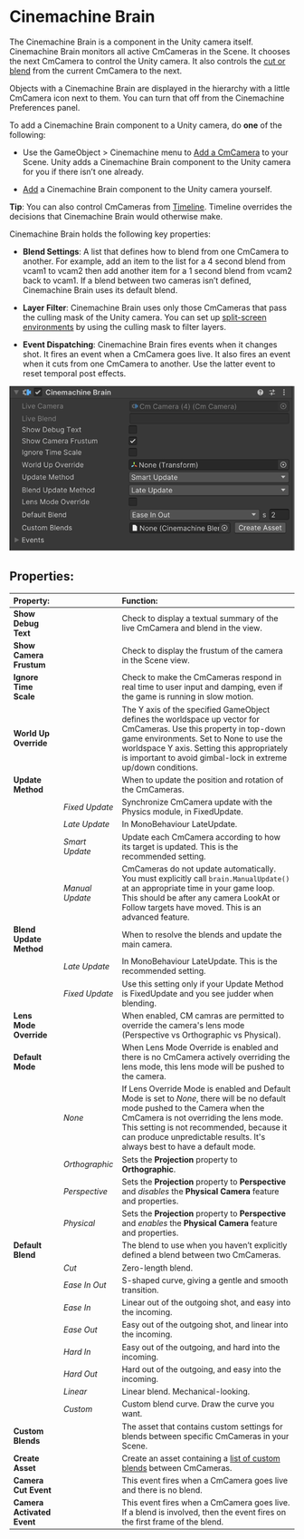 # Cinemachine Brain

The Cinemachine Brain is a component in the Unity camera itself. Cinemachine Brain monitors all active CmCameras in the Scene. It chooses the next CmCamera to control the Unity camera. It also controls the [cut or blend](CinemachineBlending.md) from the current CmCamera to the next.

Objects with a Cinemachine Brain are displayed in the hierarchy with a little CmCamera icon next to them.  You can turn that off from the Cinemachine Preferences panel.

To add a Cinemachine Brain component to a Unity camera, do __one__ of the following:

* Use the GameObject > Cinemachine menu to [Add a CmCamera](CinemachineSetUpVCam.md) to your Scene. Unity adds a Cinemachine Brain component to the Unity camera for you if there isn’t one already.

* [Add](https://docs.unity3d.com/Manual/UsingComponents.html) a Cinemachine Brain component to the Unity camera yourself.

**Tip**: You can also control CmCameras from [Timeline](CinemachineTimeline.md). Timeline overrides the decisions that Cinemachine Brain would otherwise make.

Cinemachine Brain holds the following key properties:

* __Blend Settings__: A list that defines how to blend from one CmCamera to another.  For example, add an item to the list for a 4 second blend from vcam1 to vcam2 then add another item for a 1 second blend from vcam2 back to vcam1. If a blend between two cameras isn’t defined, Cinemachine Brain uses its default blend.

* __Layer Filter__:  Cinemachine Brain uses only those CmCameras that pass the culling mask of the Unity camera.  You can set up [split-screen environments](CinemachineMultipleCameras.md) by using the culling mask to filter layers.

* __Event Dispatching__:  Cinemachine Brain fires events when it changes shot. It fires an event when a CmCamera goes live. It also fires an event when it cuts from one CmCamera to another. Use the latter event to reset temporal post effects.

![Cinemachine Brain, a component in the Unity camera](images/CinemachineBrain.png)

## Properties:

| **Property:** || **Function:** |
|:---|:---|:---|
| __Show Debug Text__ || Check to display a textual summary of the live CmCamera and blend in the view. |
| __Show Camera Frustum__ || Check to display the frustum of the camera in the Scene view. |
| __Ignore Time Scale__ || Check to make the CmCameras respond in real time to user input and damping, even if the game is running in slow motion. |
| __World Up Override__ || The Y axis of the specified GameObject defines the worldspace up vector for CmCameras. Use this property in top-down game environments. Set to None to use the worldspace Y axis. Setting this appropriately is important to avoid gimbal-lock in extreme up/down conditions. |
| __Update Method__ || When to update the position and rotation of the CmCameras.  |
| | _Fixed Update_ | Synchronize CmCamera update with the Physics module, in FixedUpdate. |
| | _Late Update_ | In MonoBehaviour LateUpdate. |
| | _Smart Update_ | Update each CmCamera according to how its target is updated. This is the recommended setting. |
| | _Manual Update_ | CmCameras do not update automatically.  You must explicitly call `brain.ManualUpdate()` at an appropriate time in your game loop.  This should be after any camera LookAt or Follow targets have moved.  This is an advanced feature. |
| __Blend Update Method__ || When to resolve the blends and update the main camera.  |
| | _Late Update_ | In MonoBehaviour LateUpdate. This is the recommended setting. |
| | _Fixed Update_ | Use this setting only if your Update Method is FixedUpdate and you see judder when blending. |
| __Lens Mode Override__ || When enabled, CM camras are permitted to override the camera's lens mode (Perspective vs Orthographic vs Physical).  |
| __Default Mode__ || When Lens Mode Override is enabled and there is no CmCamera actively overriding the lens mode, this lens mode will be pushed to the camera. |
| | _None_ | If Lens Override Mode is enabled and Default Mode is set to _None_, there will be no default mode pushed to the Camera when the CmCamera is not overriding the lens mode.  This setting is not recommended, because it can produce unpredictable results.  It's always best to have a default mode. |
| | _Orthographic_ | Sets the __Projection__ property to __Orthographic__. |
| | _Perspective_ | Sets the __Projection__ property to __Perspective__ and *disables* the __Physical Camera__ feature and properties. |
| | _Physical_ | Sets the __Projection__ property to __Perspective__ and *enables* the __Physical Camera__ feature and properties. |
| __Default Blend__ || The blend to use when you haven’t explicitly defined a blend between two CmCameras. |
| | _Cut_ | Zero-length blend. |
| | _Ease In Out_ | S-shaped curve, giving a gentle and smooth transition. |
| | _Ease In_ | Linear out of the outgoing shot, and easy into the incoming. |
| | _Ease Out_ | Easy out of the outgoing shot, and linear into the incoming. |
| | _Hard In_ | Easy out of the outgoing, and hard into the incoming. |
| | _Hard Out_ | Hard out of the outgoing, and easy into the incoming. |
| | _Linear_ | Linear blend. Mechanical-looking. |
| | _Custom_ | Custom blend curve. Draw the curve you want. |
| __Custom Blends__ || The asset that contains custom settings for blends between specific CmCameras in your Scene. |
| __Create Asset__ || Create an asset containing a [list of custom blends](CinemachineBlending.md) between CmCameras.  |
| __Camera Cut Event__ || This event fires when a CmCamera goes live and there is no blend.  |
| __Camera Activated Event__ || This event fires when a CmCamera goes live. If a blend is involved, then the event fires on the first frame of the blend. |

